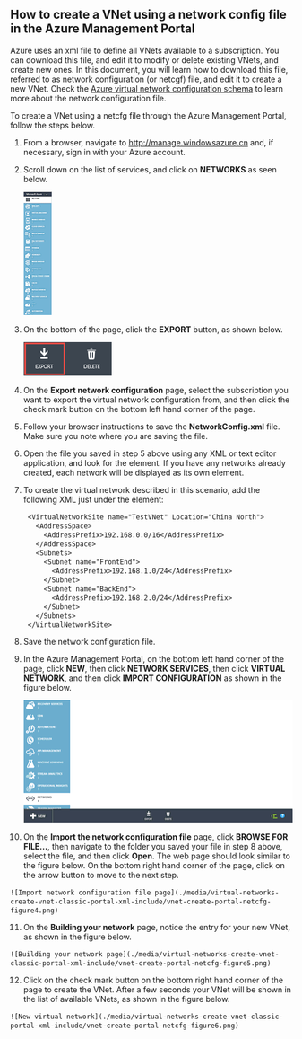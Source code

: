 ## How to create a VNet using a network config file in the Azure Management Portal

Azure uses an xml file to define all VNets available to a subscription. You can download this file, and edit it to modify or delete existing VNets, and create new ones. In this document, you will learn how to download this file, referred to as network configuration (or netcgf) file, and edit it to create a new VNet. Check the [Azure virtual network configuration schema](https://msdn.microsoft.com/zh-cn/library/azure/jj157100.aspx) to learn more about the network configuration file.

To create a VNet using a netcfg file through the Azure Management Portal, follow the steps below.

1. From a browser, navigate to http://manage.windowsazure.cn and, if necessary, sign in with your Azure account.
2. Scroll down on the list of services, and click on **NETWORKS** as seen below.

	![Azure virtual networks](./media/virtual-networks-create-vnet-classic-portal-xml-include/vnet-create-portal-netcfg-figure1.gif)

3. On the bottom of the page, click the **EXPORT** button, as shown below.

	![Export button](./media/virtual-networks-create-vnet-classic-portal-xml-include/vnet-create-portal-netcfg-figure2.png)

4. On the **Export network configuration** page, select the subscription you want to export the virtual network configuration from, and then click the check mark button on the bottom left hand corner of the page.
5. Follow your browser instructions to save the **NetworkConfig.xml** file. Make sure you note where you are saving the file.
6. Open the file you saved in step 5 above using any XML or text editor application, and look for the **<VirtualNetworkSites>** element. If you have any networks already created, each network will be displayed as its own **<VirtualNetworkSite>** element.
7. To create the virtual network described in this scenario, add the following XML just under the **<VirtualNetworkSites>** element:

		<VirtualNetworkSite name="TestVNet" Location="China North">
		  <AddressSpace>
		    <AddressPrefix>192.168.0.0/16</AddressPrefix>
		  </AddressSpace>
		  <Subnets>
		    <Subnet name="FrontEnd">
		      <AddressPrefix>192.168.1.0/24</AddressPrefix>
		    </Subnet>
		    <Subnet name="BackEnd">
		      <AddressPrefix>192.168.2.0/24</AddressPrefix>
		    </Subnet>
		  </Subnets>
		</VirtualNetworkSite>

8.  Save the network configuration file.
9.  In the Azure Management Portal, on the bottom left hand corner of the page, click **NEW**, then click **NETWORK SERVICES**, then click **VIRTUAL NETWORK**, and then click **IMPORT CONFIGURATION** as shown in the figure below.

	![Import configuration](./media/virtual-networks-create-vnet-classic-portal-xml-include/vnet-create-portal-netcfg-figure3.gif)

10.  On the **Import the network configuration file** page, click **BROWSE FOR FILE...**, then navigate to the folder you saved your file in step 8 above, select the file, and then click **Open**. The web page should look similar to the figure below. On the bottom right hand corner of the page, click on the arrow button to move to the next step.

	![Import network configuration file page](./media/virtual-networks-create-vnet-classic-portal-xml-include/vnet-create-portal-netcfg-figure4.png)

11.   On the **Building your network** page, notice the entry for your new VNet, as shown in the figure below.

	![Building your network page](./media/virtual-networks-create-vnet-classic-portal-xml-include/vnet-create-portal-netcfg-figure5.png)

12.   Click on the check mark button on the bottom right hand corner of the page to create the VNet. After a few seconds your VNet will be shown in the list of available VNets, as shown in the figure below.

	![New virtual network](./media/virtual-networks-create-vnet-classic-portal-xml-include/vnet-create-portal-netcfg-figure6.png)